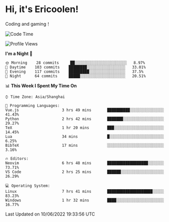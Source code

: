 # Hi, it's Ericoolen!
Coding and gaming！

<!--START_SECTION:waka-->
![Code Time](http://img.shields.io/badge/Code%20Time-316%20hrs%2036%20mins-blue)

![Profile Views](http://img.shields.io/badge/Profile%20Views-12-blue)

**I'm a Night 🦉** 

```text
🌞 Morning    28 commits     ██░░░░░░░░░░░░░░░░░░░░░░░   8.97% 
🌆 Daytime    103 commits    ████████░░░░░░░░░░░░░░░░░   33.01% 
🌃 Evening    117 commits    █████████░░░░░░░░░░░░░░░░   37.5% 
🌙 Night      64 commits     █████░░░░░░░░░░░░░░░░░░░░   20.51%

```


📊 **This Week I Spent My Time On** 

```text
⌚︎ Time Zone: Asia/Shanghai

💬 Programming Languages: 
Vue.js                   3 hrs 49 mins       ██████████░░░░░░░░░░░░░░░   41.43% 
Python                   2 hrs 42 mins       ███████░░░░░░░░░░░░░░░░░░   29.27% 
TeX                      1 hr 20 mins        ███░░░░░░░░░░░░░░░░░░░░░░   14.45% 
Lua                      34 mins             █░░░░░░░░░░░░░░░░░░░░░░░░   6.25% 
BibTeX                   17 mins             ░░░░░░░░░░░░░░░░░░░░░░░░░   3.16%

🔥 Editors: 
Neovim                   6 hrs 48 mins       ██████████████████░░░░░░░   73.71% 
VS Code                  2 hrs 25 mins       ██████░░░░░░░░░░░░░░░░░░░   26.29%

💻 Operating System: 
Linux                    7 hrs 41 mins       ████████████████████░░░░░   83.23% 
Windows                  1 hr 32 mins        ████░░░░░░░░░░░░░░░░░░░░░   16.77%

```


 Last Updated on 10/06/2022 19:33:56 UTC
<!--END_SECTION:waka-->

